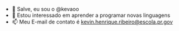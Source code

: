 - 👋 Salve, eu sou o @kevaoo
- 👀 Estou interessado em aprender a programar novas linguagens
- 📫 Meu E-mail de contato é kevin.henrique.ribeiro@escola.pr.gov
